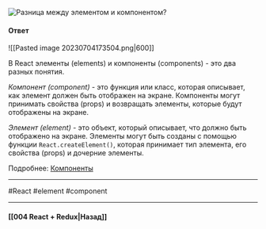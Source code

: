  ![Разница между элементом и компонентом?](https://youtu.be/81yRgVQ1ciM?t=663)

#### Ответ

![[Pasted image 20230704173504.png|600]]

В React элементы (elements) и компоненты (components) - это два разных понятия.

*Компонент (component)* - это функция или класс, которая описывает, как элемент должен быть отображен на экране. Компоненты могут принимать свойства (props) и возвращать элементы, которые будут отображены на экране.

*Элемент (element)* - это объект, который описывает, что должно быть отображено на экране. Элементы могут быть созданы с помощью функции `React.createElement()`, которая принимает тип элемента, его свойства (props) и дочерние элементы.

Подробнее: [Компоненты](https://ru.legacy.reactjs.org/docs/components-and-props.html#gatsby-focus-wrapper)

____
#React #element #component

____

#### [[004 React + Redux|Назад]]